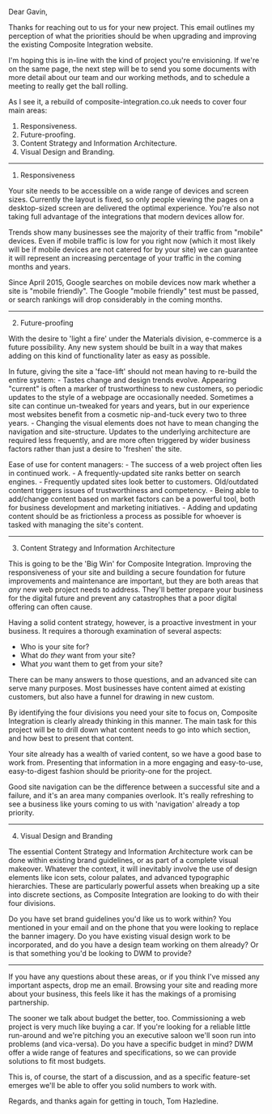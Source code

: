 Dear Gavin,

Thanks for reaching out to us for your new project. This email outlines my perception of what the priorities should be when upgrading and improving the existing Composite Integration website.

I'm hoping this is in-line with the kind of project you're envisioning. If we're on the same page, the next step will be to send you some documents with more detail about our team and our working methods, and to schedule a meeting to really get the ball rolling.

As I see it, a rebuild of composite-integration.co.uk needs to cover four main areas:
1. Responsiveness.
2. Future-proofing.
3. Content Strategy and Information Architecture.
4. Visual Design and Branding.

---

1. Responsiveness

Your site needs to be accessible on a wide range of devices and screen sizes. Currently the layout is fixed, so only people viewing the pages on a desktop-sized screen are delivered the optimal experience. You're also not taking full advantage of the integrations that modern devices allow for.

Trends show many businesses see the majority of their traffic from "mobile" devices. Even if mobile traffic is low for you right now (which it most likely will be if mobile devices are not catered for by your site) we can guarantee it will represent an increasing percentage of your traffic in the coming months and years.

Since April 2015, Google searches on mobile devices now mark whether a site is "mobile friendly". The Google "mobile friendly" test must be passed, or search rankings will drop considerably in the coming months.

---

2. Future-proofing

With the desire to 'light a fire' under the Materials division, e-commerce is a future possibility. Any new system should be built in a way that makes adding on this kind of functionality later as easy as possible.

In future, giving the site a 'face-lift' should not mean having to re-build the entire system:
    - Tastes change and design trends evolve. Appearing "current" is often a marker of trustworthiness to new customers, so periodic updates to the style of a webpage are occasionally needed. Sometimes a site can continue un-tweaked for years and years, but in our experience most websites benefit from a cosmetic nip-and-tuck every two to three years.
    - Changing the visual elements does not have to mean changing the navigation and site-structure. Updates to the underlying architecture are required less frequently, and are more often triggered by wider business factors rather than just a desire to 'freshen' the site.

Ease of use for content managers:
    - The success of a web project often lies in continued work.
    - A frequently-updated site ranks better on search engines.
    - Frequently updated sites look better to customers. Old/outdated content triggers issues of trustworthiness and competency.
    - Being able to add/change content based on market factors can be a powerful tool, both for business development and marketing initiatives.
    - Adding and updating content should be as frictionless a process as possible for whoever is tasked with managing the site's content.

---

3. Content Strategy and Information Architecture

This is going to be the 'Big Win' for Composite Integration. Improving the responsiveness of your site and building a secure foundation for future improvements and maintenance are important, but they are both areas that *any* new web project needs to address. They'll better prepare your business for the digital future and prevent any catastrophes that a poor digital offering can often cause.

Having a solid content strategy, however, is a proactive investment in your business. It requires a thorough examination of several aspects:

- Who is your site for?
- What do *they* want from your site?
- What *you* want them to get from your site?

There can be many answers to those questions, and an advanced site can serve many purposes. Most businesses have content aimed at existing customers, but also have a funnel for drawing in new custom.

By identifying the four divisions you need your site to focus on, Composite Integration is clearly already thinking in this manner. The main task for this project will be to drill down what content needs to go into which section, and how best to present that content.

Your site already has a wealth of varied content, so we have a good base to work from. Presenting that information in a more engaging and easy-to-use, easy-to-digest fashion should be priority-one for the project.

Good site navigation can be the difference between a successful site and a failure, and it's an area many companies overlook. It's really refreshing to see a business like yours coming to us with 'navigation' already a top priority.

---

4. Visual Design and Branding

The essential Content Strategy and Information Architecture work can be done within existing brand guidelines, or as part of a complete visual makeover. Whatever the context, it will inevitably involve the use of design elements like icon sets, colour palates, and advanced typographic hierarchies. These are particularly powerful assets when breaking up a site into discrete sections, as Composite Integration are looking to do with their four divisions.

Do you have set brand guidelines you'd like us to work within? You mentioned in your email and on the phone that you were looking to replace the banner imagery. Do you have existing visual design work to be incorporated, and do you have a design team working on them already? Or is that something you'd be looking to DWM to provide?

---

If you have any questions about these areas, or if you think I've missed any important aspects, drop me an email. Browsing your site and reading more about your business, this feels like it has the makings of a promising partnership. 

The sooner we talk about budget the better, too. Commissioning a web project is very much like buying a car. If you're looking for a reliable little run-around and we're pitching you an executive saloon we'll soon run into problems (and vica-versa). Do you have a specific budget in mind? DWM offer a wide range of features and specifications, so we can provide solutions to fit most budgets.

This is, of course, the start of a discussion, and as a specific feature-set emerges we'll be able to offer you solid numbers to work with.

Regards, and thanks again for getting in touch,
Tom Hazledine.